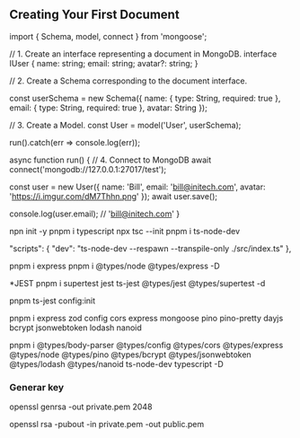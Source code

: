 ## Creating Your First Document

import { Schema, model, connect } from 'mongoose';

// 1. Create an interface representing a document in MongoDB.
interface IUser {
  name: string;
  email: string;
  avatar?: string;
}

// 2. Create a Schema corresponding to the document interface.

const userSchema = new Schema<IUser>({
  name: { type: String, required: true },
  email: { type: String, required: true },
  avatar: String
});

// 3. Create a Model.
const User = model<IUser>('User', userSchema);

run().catch(err => console.log(err));

async function run() {
  // 4. Connect to MongoDB
  await connect('mongodb://127.0.0.1:27017/test');

  const user = new User({
    name: 'Bill',
    email: 'bill@initech.com',
    avatar: 'https://i.imgur.com/dM7Thhn.png'
  });
  await user.save();

  console.log(user.email); // 'bill@initech.com'
}


npn init -y
pnpm i typescript
npx tsc --init
pnpm i ts-node-dev

"scripts": {
"dev": "ts-node-dev --respawn --transpile-only ./src/index.ts"
},

pnpm i express
pnpm i @types/node @types/express -D

\*JEST
pnpm i supertest jest ts-jest @types/jest @types/supertest -d

pnpm ts-jest config:init

pnpm i express zod config cors express mongoose pino pino-pretty dayjs bcrypt jsonwebtoken lodash nanoid

pnpm i @types/body-parser @types/config @types/cors @types/express @types/node @types/pino @types/bcrypt @types/jsonwebtoken @types/lodash @types/nanoid ts-node-dev typescript -D


### Generar key
openssl genrsa -out private.pem 2048

openssl rsa -pubout -in private.pem -out public.pem
